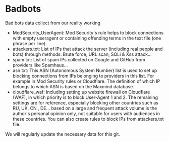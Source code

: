 # Badbots
 Bad bots data collect from our reality working

* ModSecurity_UserAgent: Mod Security's rule helps to block connections with empty useragent or containing offending terms in the text file (one phrase per line).
* attackers.txt: List of IPs that attack the server (including real people and bots) through methods: Brute force, URL scan, SQLi & Xss attack...
* spam.txt: List of spam IPs collected on Google and GitHub from providers like Spamhaus...
* asn.txt: This ASN (Autonomous System Number) list is used to set up blocking connections from IPs belonging to providers in this list. For example in Mod Security rules or Cloudflare. The definition of which IP belongs to which ASN is based on the Maxmind database.
* cloudflare_waf: Including setting up website firewall on Cloudflare (WAF), in which priority is to block User-Agent 1 and 2. The remaining settings are for reference, especially blocking other countries such as RU, UK, CN , DE... based on a large and frequent attack volume is the author's personal opinion only, not suitable for users with audiences in these countries. You can also create rules to block IPs from attackers.txt file.

We will regularly update the necessary data for this git.